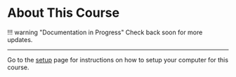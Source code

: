 # About This Course

!!! warning "Documentation in Progress"
    Check back soon for more updates.
    
---

Go to the [setup](setup/index.md) page for instructions on how to setup your computer for this course. 

[dsc650-repo]: https://github.com/bellevue-university/dsc650
